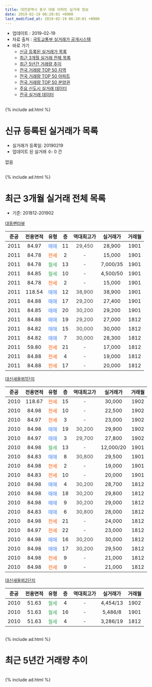 ```yaml
---
title: 대전광역시 동구 대동 아파트 실거래 정보
date: 2019-02-19 06:20:01 +0900
last_modified_at: 2019-02-19 06:20:01 +0900
---
```


* 업데이트 : 2019-02-19
* 자료 출처 : [국토교통부 실거래가 공개시스템](http://rt.molit.go.kr)
* 바로 가기
    * [신규 등록된 실거래가 목록](#신규-등록된-실거래가-목록)
    * [최근 3개월 실거래 전체 목록](#최근-3개월-실거래-전체-목록)
    * [최근 5년간 거래량 추이](#최근-5년간-거래량-추이)
    * [전국 거래량 TOP 50 지역](https://ayogom.github.io/apt-trade-info/최근-3개월-전국에서-가장-거래가-많이-발생한-지역)
    * [전국 거래량 TOP 50 아파트](https://ayogom.github.io/apt-trade-info/최근-3개월-전국에서-가장-거래가-많이-발생한-아파트)
    * [전국 거래량 TOP 50 분양권](https://ayogom.github.io/apt-trade-info/최근-3개월-전국에서-가장-거래가-많이-발생한-분양권)
    * [주요 신도시 실거래 데이터](https://ayogom.github.io/apt-trade-info/주요-신도시)
    * [전국 실거래 데이터](https://ayogom.github.io/apt-trade-info/전국)
<br>
{% include ad.html %}
<br>

# 신규 등록된 실거래가 목록
* 실거래가 등록일: 20190219
* 업데이트 된 실거래 수: 0 건

없음

<br>
{% include ad.html %}
<br>

# 최근 3개월 실거래 전체 목록
* 기준: 201812-201902


[대동펜타뷰](https://search.naver.com/search.naver?query=%EB%8C%80%EC%A0%84%EA%B4%91%EC%97%AD%EC%8B%9C+%EB%8F%99%EA%B5%AC+%EB%8C%80%EB%8F%99+%EB%8C%80%EB%8F%99%ED%8E%9C%ED%83%80%EB%B7%B0)

|준공|전용면적|유형|층|역대최고가|실거래가|거래월|
|:---:|:---:|:---:|:---:|:---:|:---:|:---:|
|2011|84.97|<span style="color:#4285f3">매매</span>|11|<span style="color:#444444">29,450</span>|28,900|1901|
|2011|84.78|<span style="color:#ff5a00">전세</span>|2|<span style="color:#444444">-</span>|15,000|1901|
|2011|84.78|<span style="color:#34a853">월세</span>|13|<span style="color:#444444">-</span>|7,000/35|1901|
|2011|84.85|<span style="color:#34a853">월세</span>|10|<span style="color:#444444">-</span>|4,500/50|1901|
|2011|84.78|<span style="color:#ff5a00">전세</span>|2|<span style="color:#444444">-</span>|15,000|1901|
|2011|118.54|<span style="color:#4285f3">매매</span>|12|<span style="color:#444444">38,900</span>|38,900|1901|
|2011|84.88|<span style="color:#4285f3">매매</span>|17|<span style="color:#444444">29,200</span>|27,400|1901|
|2011|84.85|<span style="color:#4285f3">매매</span>|20|<span style="color:#444444">30,200</span>|29,200|1901|
|2011|84.88|<span style="color:#4285f3">매매</span>|19|<span style="color:#444444">29,200</span>|27,000|1812|
|2011|84.82|<span style="color:#4285f3">매매</span>|15|<span style="color:#444444">30,000</span>|30,000|1812|
|2011|84.82|<span style="color:#4285f3">매매</span>|7|<span style="color:#444444">30,000</span>|28,300|1812|
|2011|59.80|<span style="color:#ff5a00">전세</span>|21|<span style="color:#444444">-</span>|17,000|1812|
|2011|84.88|<span style="color:#ff5a00">전세</span>|4|<span style="color:#444444">-</span>|19,000|1812|
|2011|84.88|<span style="color:#ff5a00">전세</span>|17|<span style="color:#444444">-</span>|20,000|1812|

[대신새들뫼1단지](https://search.naver.com/search.naver?query=%EB%8C%80%EC%A0%84%EA%B4%91%EC%97%AD%EC%8B%9C+%EB%8F%99%EA%B5%AC+%EB%8C%80%EB%8F%99+%EB%8C%80%EC%8B%A0%EC%83%88%EB%93%A4%EB%AB%BC1%EB%8B%A8%EC%A7%80)

|준공|전용면적|유형|층|역대최고가|실거래가|거래월|
|:---:|:---:|:---:|:---:|:---:|:---:|:---:|
|2010|118.67|<span style="color:#ff5a00">전세</span>|15|<span style="color:#444444">-</span>|30,000|1902|
|2010|84.98|<span style="color:#ff5a00">전세</span>|10|<span style="color:#444444">-</span>|22,500|1902|
|2010|84.97|<span style="color:#ff5a00">전세</span>|3|<span style="color:#444444">-</span>|23,000|1902|
|2010|84.98|<span style="color:#4285f3">매매</span>|19|<span style="color:#444444">30,200</span>|29,900|1902|
|2010|84.97|<span style="color:#4285f3">매매</span>|3|<span style="color:#444444">29,700</span>|27,800|1902|
|2010|84.98|<span style="color:#34a853">월세</span>|13|<span style="color:#444444">-</span>|12,000/20|1901|
|2010|84.83|<span style="color:#4285f3">매매</span>|8|<span style="color:#444444">30,800</span>|29,500|1901|
|2010|84.98|<span style="color:#ff5a00">전세</span>|2|<span style="color:#444444">-</span>|19,000|1901|
|2010|84.83|<span style="color:#ff5a00">전세</span>|10|<span style="color:#444444">-</span>|20,000|1901|
|2010|84.98|<span style="color:#4285f3">매매</span>|4|<span style="color:#444444">30,200</span>|28,700|1812|
|2010|84.98|<span style="color:#4285f3">매매</span>|18|<span style="color:#444444">30,200</span>|29,800|1812|
|2010|84.98|<span style="color:#4285f3">매매</span>|9|<span style="color:#444444">30,200</span>|29,000|1812|
|2010|84.83|<span style="color:#4285f3">매매</span>|6|<span style="color:#444444">30,800</span>|28,000|1812|
|2010|84.98|<span style="color:#ff5a00">전세</span>|21|<span style="color:#444444">-</span>|24,000|1812|
|2010|84.97|<span style="color:#ff5a00">전세</span>|22|<span style="color:#444444">-</span>|23,000|1812|
|2010|84.98|<span style="color:#4285f3">매매</span>|16|<span style="color:#444444">30,200</span>|30,000|1812|
|2010|84.98|<span style="color:#4285f3">매매</span>|17|<span style="color:#444444">30,200</span>|29,500|1812|
|2010|84.98|<span style="color:#ff5a00">전세</span>|9|<span style="color:#444444">-</span>|21,000|1812|
|2010|84.98|<span style="color:#ff5a00">전세</span>|9|<span style="color:#444444">-</span>|21,000|1812|

[대신새들뫼2단지](https://search.naver.com/search.naver?query=%EB%8C%80%EC%A0%84%EA%B4%91%EC%97%AD%EC%8B%9C+%EB%8F%99%EA%B5%AC+%EB%8C%80%EB%8F%99+%EB%8C%80%EC%8B%A0%EC%83%88%EB%93%A4%EB%AB%BC2%EB%8B%A8%EC%A7%80)

|준공|전용면적|유형|층|역대최고가|실거래가|거래월|
|:---:|:---:|:---:|:---:|:---:|:---:|:---:|
|2010|51.63|<span style="color:#34a853">월세</span>|4|<span style="color:#444444">-</span>|4,454/13|1902|
|2010|51.63|<span style="color:#34a853">월세</span>|16|<span style="color:#444444">-</span>|5,486/8|1901|
|2010|51.63|<span style="color:#34a853">월세</span>|4|<span style="color:#444444">-</span>|3,286/19|1812|


<br>
{% include ad.html %}
<br>

# 최근 5년간 거래량 추이


<div style="width:100%;">
    <canvas id="deal_progress" height="200"></canvas>
</div>

<script>
new Chart(document.getElementById("deal_progress"), {
    type: 'line',
    data: {
        labels: ['201402','201403','201404','201405','201406','201407','201408','201409','201410','201411','201412','201501','201502','201503','201504','201505','201506','201507','201508','201509','201510','201511','201512','201601','201602','201603','201604','201605','201606','201607','201608','201609','201610','201611','201612','201701','201702','201703','201704','201705','201706','201707','201708','201709','201710','201711','201712','201801','201802','201803','201804','201805','201806','201807','201808','201809','201810','201811','201812','201901','201902'],
        datasets: [{
            label: '매매',
            pointRadius: 1,
            data: [10, 14, 13, 10, 6, 9, 8, 18, 10, 18, 19, 20, 15, 21, 9, 18, 15, 13, 12, 14, 8, 13, 16, 13, 10, 3, 5, 5, 4, 10, 12, 16, 9, 18, 6, 8, 14, 13, 5, 9, 11, 10, 6, 8, 3, 3, 13, 57, 29, 49, 24, 33, 34, 33, 93, 61, 6, 9, 9, 5, 2],
            borderColor: "rgba(255, 201, 14, 1)",
            backgroundColor: "rgba(255, 201, 14, 0.5)",
            fill: false,
            lineTension: 0
        },{
            label: '전월세',
            pointRadius: 1,
            data: [20, 14, 6, 6, 5, 26, 9, 9, 14, 8, 12, 10, 13, 8, 7, 6, 5, 6, 2, 12, 13, 13, 11, 7, 17, 5, 9, 8, 1, 16, 8, 6, 4, 15, 5, 9, 10, 6, 2, 2, 8, 13, 4, 9, 6, 8, 12, 11, 13, 16, 5, 6, 7, 10, 4, 4, 8, 2, 8, 8, 4],
            borderColor: "rgba(0, 141, 185, 1)",
            backgroundColor: "rgba(0, 141, 185, 0.5)",
            fill: false,
            lineTension: 0
        }
        ]
    },
    options: {
        responsive: true,
        title: {
            display: false
        },
        tooltips: {
            mode: 'index',
            intersect: false
        },
        hover: {
            mode: 'nearest',
            intersect: true
        },
        scales: {
            xAxes: [{
                display: true,
                scaleLabel: {
                    display: true,
                    labelString: '년/월'
                }
            }],
            yAxes: [{
                display: true,
                ticks: {
                    suggestedMin: 0,
                },
                scaleLabel: {
                    display: true,
                    labelString: '실거래 수'
                }
            }]
        }
    }
});

</script>


<br>
{% include ad.html %}
<br>

